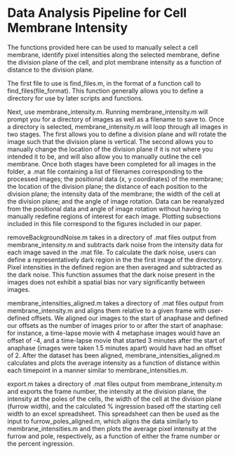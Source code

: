 # Data Analysis Pipeline for Cell Membrane Intensity
The functions provided here can be used to manually select a cell membrane, identify pixel intensities along the selected membrane, define the division plane of the cell, and plot membrane intensity as a function of distance to the division plane.

The first file to use is find_files.m, in the format of a function call to find_files(file_format). This function generally allows you to define a directory for use by later scripts and functions.

Next, use membrane_intensity.m. Running membrane_intensity.m will prompt you for a directory of images as well as a filename to save to. Once a directory is selected, membrane_intensity.m will loop through all images in two stages. The first allows you to define a division plane and will rotate the image such that the division plane is vertical. The second allows you to manually change the location of the division plane if it is not where you intended it to be, and will also allow you to manually outline the cell membrane. Once both stages have been completed for all images in the folder, a .mat file containing a list of filenames corresponding to the processed images; the positional data (x, y coordinates) of the membrane; the location of the division plane; the distance of each position to the division plane; the intensity data of the membrane; the width of the cell at the division plane; and the angle of image rotation. Data can be reanalyzed from the positional data and angle of image rotation without having to manually redefine regions of interest for each image. Plotting subsections included in this file correspond to the figures included in our paper.

removeBackgroundNoise.m takes in a directory of .mat files output from membrane_intensity.m and subtracts dark noise from the intensity data for each image saved in the .mat file. To calculate the dark noise, users can define a representatively dark region in the the first image of the directory. Pixel intensities in the defined region are then averaged and subtracted as the dark noise. This function assumes that the dark noise present in the images does not exhibit a spatial bias nor vary significantly between images.

membrane_intensities_aligned.m takes a directory of .mat files output from membrane_intensity.m and aligns them relative to a given frame with user-defined offsets. We aligned our images to the start of anaphase and defined our offsets as the number of images prior to or after the start of anaphase: for instance, a time-lapse movie with 4 metaphase images would have an offset of -4, and a time-lapse movie that started 3 minutes after the start of anaphase (images were taken 1.5 minutes apart) would have had an offset of 2. After the dataset has been aligned, membrane_intensities_aligned.m calculates and plots the average intensity as a function of distance within each timepoint in a manner similar to membrane_intensities.m.

export.m takes a directory of .mat files output from membrane_intensity.m and exports the frame number, the intensity at the division plane, the intensity at the poles of the cells, the width of the cell at the division plane (furrow width), and the calculated % ingression based off the starting cell width to an excel spreadsheet. This spreadsheet can then be used as the input to furrow_poles_aligned.m, which aligns the data similarly to membrane_intensities.m and then plots the average pixel intensity at the furrow and pole, respectively, as a function of either the frame number or the percent ingression. 
